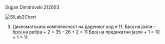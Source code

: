 Srgjan Dimitrovski 212003

![SILab2Chart](https://github.com/elganchoo/SI_2023_lab2_212003/assets/100386979/6e3a7ddc-0fcb-4d91-9485-f2ec222d7ea8)

3. Цикломатската комплексност на дадениот код е 11. 
Број на јазли - број на ребра + 2 = 35 - 26 + 2 = 11
Број на предикатни јазли + 1 = 10 + 1 = 11
